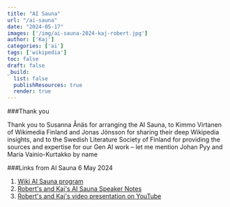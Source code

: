 ```yaml
---
title: "AI Sauna"
url: "/ai-sauna"
date: "2024-05-17"
images: ['/img/ai-sauna-2024-kaj-robert.jpg']
author: ['Kaj']
categories: ['ai']
tags: ['wikipedia']
toc: false
draft: false
_build:
  list: false
  publishResources: true
  render: true
---
```



###Thank you 

Thank you to Susanna Ånäs for arranging the AI Sauna, to Kimmo Virtanen of Wikimedia Finland and Jonas Jönsson for sharing their deep Wikipedia insights, and to the Swedish Literature Society of Finland for providing the sources and expertise for our Gen AI work – let me mention Johan Pyy and Maria Vainio-Kurtakko by name  

###Links from AI Sauna 6 May 2024

1. [Wiki AI Sauna program](https://meta.wikimedia.org/wiki/AI_Sauna/Program)
2. [Robert's and Kaj's AI Sauna Speaker Notes](https://meta.wikimedia.org/wiki/AI_Sauna/Speaker_notes_-_Kaj_Arnö,_Robert_Silén_-_AI_and_Databases_for_Wikipedia)
3. [Robert's and Kaj's video presentation on YouTube](https://www.youtube.com/live/oT8FP1JH5vE?si=EB4BdSoma4OV6FjD&t=6604)
